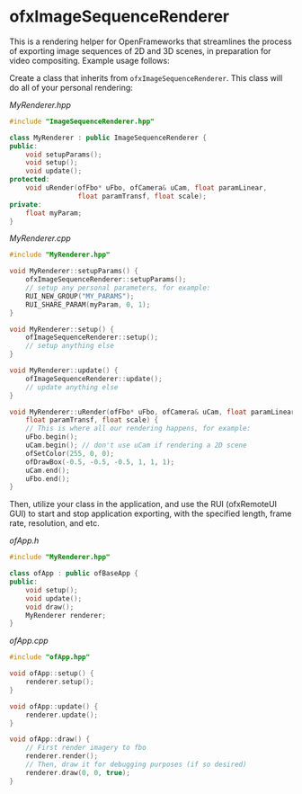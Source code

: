 # ofxImageSequenceRenderer
This is a rendering helper for OpenFrameworks that streamlines the process of exporting image sequences of 2D and 3D scenes, in preparation for video compositing. Example usage follows:

Create a class that inherits from `ofxImageSequenceRenderer`. This class will do all of your personal rendering:

*MyRenderer.hpp*

```c++
#include "ImageSequenceRenderer.hpp"

class MyRenderer : public ImageSequenceRenderer {
public:
    void setupParams();
    void setup();
    void update();
protected:
    void uRender(ofFbo* uFbo, ofCamera& uCam, float paramLinear, 
                 float paramTransf, float scale);
private:
    float myParam;
}
```

*MyRenderer.cpp*

```c++
#include "MyRenderer.hpp"

void MyRenderer::setupParams() {
    ofxImageSequenceRenderer::setupParams();
    // setup any personal parameters, for example:
    RUI_NEW_GROUP("MY_PARAMS");
    RUI_SHARE_PARAM(myParam, 0, 1);
}

void MyRenderer::setup() {
    ofImageSequenceRenderer::setup();
    // setup anything else
}

void MyRenderer::update() {
    ofImageSequenceRenderer::update();
    // update anything else
}

void MyRenderer::uRender(ofFbo* uFbo, ofCamera& uCam, float paramLinear, 
	float paramTransf, float scale) {
    // This is where all our rendering happens, for example:
    uFbo.begin();
    uCam.begin(); // don't use uCam if rendering a 2D scene
    ofSetColor(255, 0, 0);
    ofDrawBox(-0.5, -0.5, -0.5, 1, 1, 1);
    uCam.end();
    uFbo.end();
}
```

Then, utilize your class in the application, and use the RUI (ofxRemoteUI GUI) to start and stop application exporting, with the specified length, frame rate, resolution, and etc.

*ofApp.h*

```c++
#include "MyRenderer.hpp"

class ofApp : public ofBaseApp {
public:
	void setup();
    void update();
    void draw();
    MyRenderer renderer;
}
```

*ofApp.cpp*

```c++
#include "ofApp.hpp"

void ofApp::setup() {
    renderer.setup();
}

void ofApp::update() {
    renderer.update();
}

void ofApp::draw() {
    // First render imagery to fbo
    renderer.render();
    // Then, draw it for debugging purposes (if so desired)
    renderer.draw(0, 0, true);
}
```

